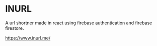 # INURL
A url shortner made in react using firebase authentication and firebase firestore.


https://www.inurl.me/